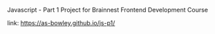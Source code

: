 Javascript - Part 1 Project for Brainnest Frontend Development Course

link: https://as-bowley.github.io/js-p1/
